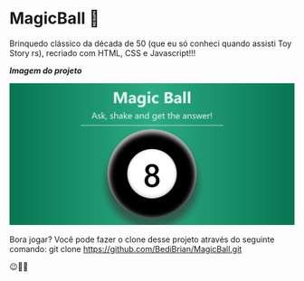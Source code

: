 # MagicBall 🎱

Brinquedo clássico da década de 50 (que eu só conheci quando assisti Toy Story rs), recriado com HTML, CSS e Javascript!!!

***Imagem do projeto***

![](./img/capa.jpg)

Bora jogar? Você pode fazer o clone desse projeto através do seguinte comando: git clone https://github.com/BediBrian/MagicBall.git

😉👍🏼

